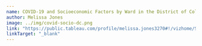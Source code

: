 ```yaml
---
name: COVID-19 and Socioeconomic Factors by Ward in the District of Columbia
author: Melissa Jones
image: ../img/covid-socio-dc.png
link: "https://public.tableau.com/profile/melissa.jones3270#!/vizhome/SocioeconomicFactorsandCoronavirusByWardintheDistrictofColombia/Dashboard12"
linkTarget: "_blank"
---
```

